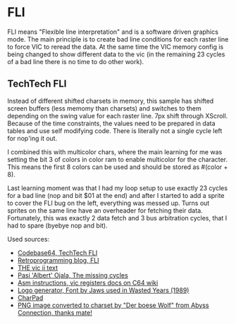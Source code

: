 # FLI

FLI means "Flexible line interpretation" and is a software driven graphics mode. The main principle is to create bad line conditions for each raster line to force VIC to reread the data. At the same time the VIC memory config is being changed to show different data to the vic (in the remaining 23 cycles of a bad line there is no time to do other work).

## TechTech FLI

Instead of different shifted charsets in memory, this sample has shifted screen buffers (less memomy than charsets) and switches to them depending on the swing value for each raster line. 7px shift through XScroll.
Because of the time constraints, the values need to be prepared in data tables and use self modifying code. There is literally not a single cycle left for nop'ing it out.

I combined this with multicolor chars, where the main learning for me was setting the bit 3 of colors in color ram to enable multicolor for the character. This means the first 8 colors can be used and should be stored as #(color + 8).

Last learning moment was that I had my loop setup to use exactly 23 cycles for a bad line (nop and bit $01 at the end) and after I started to add a sprite to cover the FLI bug on the left, everything was messed up. Turns out sprites on the same line have an overheader for fetching their data. Fortunately, this was exactly 2 data fetch and 3 bus arbitration cycles, that I had to spare (byebye nop and bit).

Used sources:
- [Codebase64, TechTech FLI](https://codebase64.org/doku.php?id=base:techtech_fli)
- [Retroprogramming blog, FLI](https://www.retro-programming.de/programming/nachschlagewerk/vic-ii/vic-ii-grafikmodes-fli/)
- [THE vic ii text](http://www.zimmers.net/cbmpics/cbm/c64/vic-ii.txt)
- [Pasi 'Albert' Ojala, The missing cycles](http://www.antimon.org/dl/c64/code/missing.txt)
- [Asm instructions, vic registers docs on C64 wiki](https://www.c64-wiki.de/)
- [Logo generator, Font by Jaws used in Wasted Years (1989)](https://codepo8.github.io/logo-o-matic/#goto-tempest)
- [CharPad](https://subchristsoftware.itch.io/charpad-c64-free)
- [PNG image converted to charset by "Der boese Wolf" from Abyss Connection, thanks mate!](https://englishclass.de/~wolf/ac/)